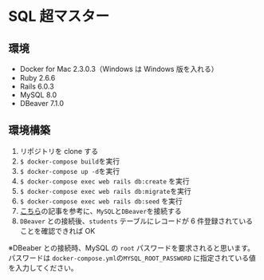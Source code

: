 # SQL 超マスター

## 環境

- Docker for Mac 2.3.0.3（Windows は Windows 版を入れる）
- Ruby 2.6.6
- Rails 6.0.3
- MySQL 8.0
- DBeaver 7.1.0

## 環境構築

1. リポジトリを clone する
2. `$ docker-compose build`を実行
3. `$ docker-compose up -d`を実行
4. `$ docker-compose exec web rails db:create` を実行
5. `$ docker-compose exec web rails db:migrate`を実行
6. `$ docker-compose exec web rails db:seed` を実行
7. [こちら](https://qiita.com/niki_cat_0714/items/d137db55c2f73ea65791)の記事を参考に、`MySQL`と`DBeaver`を接続する
8. `DBeaver` との接続後、`students` テーブルにレコードが 6 件登録されていることを確認できれば OK

※DBeaber との接続時、MySQL の `root` パスワードを要求されると思います。パスワードは `docker-compose.yml`の`MYSQL_ROOT_PASSWORD` に指定されている値を入力してください。
